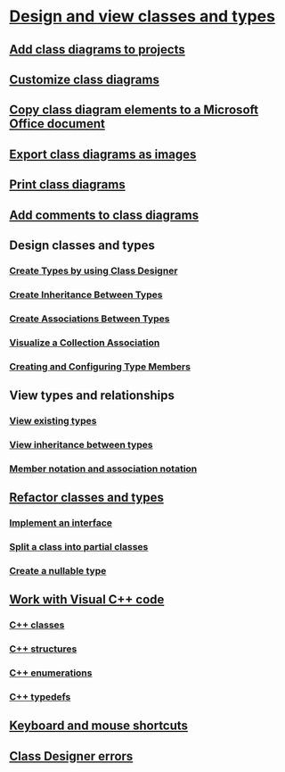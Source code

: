 # [Design and view classes and types](designing-and-viewing-classes-and-types.md)
## [Add class diagrams to projects](how-to-add-class-diagrams-to-projects.md)
## [Customize class diagrams](how-to-customize-class-diagrams.md)
## [Copy class diagram elements to a Microsoft Office document](how-to-copy-class-diagram-elements-to-a-microsoft-office-document.md)
## [Export class diagrams as images](how-to-export-class-diagrams-as-images.md)
## [Print class diagrams](how-to-print-class-diagrams.md)
## [Add comments to class diagrams](how-to-add-comments-to-class-diagrams.md)
## Design classes and types
### [Create Types by using Class Designer](how-to-create-types.md)
### [Create Inheritance Between Types](how-to-create-inheritance-between-types.md)
### [Create Associations Between Types](how-to-create-associations-between-types.md)
### [Visualize a Collection Association](how-to-visualize-a-collection-association.md)
### [Creating and Configuring Type Members](creating-and-configuring-type-members.md)
## View types and relationships
### [View existing types](how-to-view-existing-types.md)
### [View inheritance between types](how-to-view-inheritance-between-types.md)
### [Member notation and association notation](how-to-change-between-member-notation-and-association-notation.md)
## [Refactor classes and types](refactoring-classes-and-types.md)
### [Implement an interface](how-to-implement-an-interface.md)
### [Split a class into partial classes](how-to-split-a-class-into-partial-classes.md)
### [Create a nullable type](how-to-create-a-nullable-type.md)
## [Work with Visual C++ code](working-with-visual-cpp-code.md)
### [C++ classes](visual-cpp-classes.md)
### [C++ structures](visual-cpp-structures.md)
### [C++ enumerations](visual-cpp-enumerations.md)
### [C++ typedefs](visual-cpp-typedefs.md)
## [Keyboard and mouse shortcuts](keyboard-and-mouse-shortcuts-in-the-class-diagram-and-class-details-window.md)
## [Class Designer errors](additional-information-about-errors.md)
